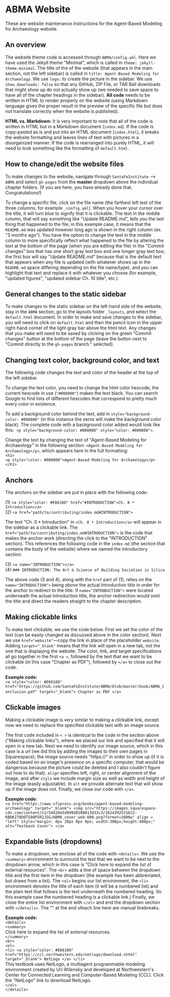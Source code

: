 # ABMA Website 
These are website maintenance instructions for the Agent-Based Modeling for Archaeology website.

## An overview
The website theme code is accessed through `ABMA/config.yml`. Here we have used the Jekyll theme "Minimal", which is called in `theme: jekyll-theme-minimal`. The title of the of the website (that appears in the main section, not the left sidebar) is called in `title: Agent-Based Modeling for Archaeology`. We use `logo:` to create the picture in the sidebar. We use `show_downloads: false` so that any GitHub, ZIP File, or TAR Ball downloads that might show up do not actually show up (we needed to save space to have all of the chapter headings in the sidebar). **All code** needs to be written in HTML to render properly on the website (using Markdown language gives the proper result in the preview of the specific file but does not translate correctly when the website is published).

**HTML vs. Markdown:** It is very important to note that all of the code is written in HTML but in a Markdown document (`index.md`). If the code is copy-pasted as is and put into an HTML document (`index.html`), it breaks the website formatting and leaves lines of text with pictures in a disorganized manner. If the code is rearranged into purely HTML, it will need to look something like the formatting of `default.html`.

## How to change/edit the website files
To make changes to the website, navigate through `SantaFeInstitute` --> `ABMA` and select `gh-pages` from the **master** dropdown above the individual chapter folders. (If you are here, you have already done that. Congratulations!)

To change a specific file, click on the file name (the farthest left text of the three columns, for example `_config.yml`). When you hover your cursor over the title, it will turn blue to signify that it is clickable. The text in the middle column, that will say something like "Update README.md", tells you the last thing that happened to the file; in this example case, it means that the `README.md` was updated however long ago is shown in the right column (ex. "3 months ago"). You have the option to change the text in the middle column to more specifically reflect what happened to the file by altering the text at the bottom of the page (when you are editing the file) in the "Commit changes" box that has one short gray text box and one longer gray text box; the first box will say "Update README.md" because that is the default text that appears when any file is updated (with whatever shows up in the `README.md` space differing depending on the file name/type), and you can highlight that text and replace it with whatever you choose (for example, "updated figures", "updated sidebar Ch. 10 title", etc.).

## General changes to the static sidebar
To make changes to the static sidebar on the left-hand side of the website, stay in the `ABMA` section, go to the layouts folder `_layouts`, and select the `default.html` document. In order to make and save changes to the sidebar, you will need to click on `default.html` and then the pencil icon in the upper right-hand corner of the light gray bar above the html text. Any changes that you make will need to be saved by clicking on the green "Commit changes" button at the bottom of the page (leave the button next to "Commit directly to the `gh-pages` branch." selected). 

## Changing text color, background color, and text
The following code changes the text and color of the header at the top of the left sidebar. 

To change the text color, you need to change the html color hexcode; the current hexcode in use (`"#000000"`) makes the text black. You can search Google to find lists of different hexcodes that correspond to pretty much every color in existence. 

To add a background color behind the text, add in `style="background-color: #000000"` (in this instance the zeros will make the background color black). The complete code with a background color added would look like this:` <p style="background-color: #000000" style="color: #000000">`. 

Change the text by changing the text of "Agent-Based Modeling for Archaeology" in the following section: `<Agent-Based Modeling for Archaeology</p>`, which appears here in the full formatting: \
        `<h1>` \
          `<p style="color: #000000">Agent-Based Modeling for Archaeology</p>` \
        `</h1>` 

## Anchors
The anchors on the sidebar are put in place with the following code:

(1)      `<a style="color: #E66100" href="#INTRODUCTION">Ch. 0 • Introduction</a>` \
(2)      `<a href="path/to/contributing/index.md#INTRODUCTION">`
      
The text "Ch. 0 • Introduction" in `>Ch. 0 • Introduction</a>` will appear in the sidebar as a clickable link. The `href="path/to/contributing/index.md#INTRODUCTION">` is the code that makes the anchor work (directing the click to the "INTRODUCTION" section). This references the following code in the `index.md` (the section that contains the body of the website) where we named the introductory section:
  
(3)      `<a name="INTRODUCTION"></a>` \
(4)      `### INTRODUCTION: The Art & Science of Building Societies in Silico`

The above code (3 and 4), along with the `href` part of (1), relies on the `name="INTRODUCTION">` being *above* the actual Introduction title in order for the anchor to redirect to the title. If `name="INTRODUCTION">` were located underneath the actual Introduction title, the anchor redirection would omit the title and direct the readers straight to the chapter description. 

## Making clickable links
To make text clickable, we use the code below. First we set the color of the text (can be easily changed as discussed above in the color section). Next we use `href="website"`—copy the link in place of the placeholder `website`. Adding `target="_blank"` means that the link will open in a new tab, not the one that is displaying the website. The color, link, and target specifications all go together in the first `<a >`, followed by the text that we want to be clickable (in this case "Chapter as PDF"), followed by `</a>` to close out the code.

**Example code:** \
`<a style="color: #E66100" href="https://github.com/SantaFeInstitute/ABMA/blob/master/book/ABMA_Conclusion.pdf" target="_blank"> Chapter as PDF </a>`  

## Clickable images
Making a clickable image is very similar to making a clickable link, except now we need to replace the specified clickable text with an image source. 

The first code included in `< >` is identical to the code in the section above ("Making clickable links"), where we placed our link and specified that it will open in a new tab. Next we need to identify our image source, which in this case is a url (we did this by adding the images to their own pages in Squarespace); the image source needs "https://" in order to show up (if it is coded based on an image's presence on a specific computer, that would be dangerous because the picture could be deleted and I also couldn't figure out how to do that). `align` specifies left, right, or center alignment of the image, and after `style` we include margin size as well as width and height of the image (easily adjustable). In `alt` we provide alternate text that will show up if the image does not. Finally, we close our code with `</a>`.

**Example code:** \
`<a href="https://www.sfipress.org/books/agent-based-modeling-archaeology" target="_blank"> <img src="https://images.squarespace-cdn.com/content/v1/5d420e5d999d0200013d33c3/1624392531622-KBOK27QOQTS8OP5R2JSG/ABMA_cover_web-600.png?format=1000w" align = "left" style="margin: 0px 20px 0px 0px; width:300px;height:400px;" alt="Textbook Cover"> </a>`

## Expandable lists (dropdowns)
To make a dropdown, we enclose all of the code with `<details>`. We use the `<summary>` environment to surround the text that we want to be next to the dropdown arrow, which in this case is "Click here to expand the list of external resources". The `<br>` adds a line of space between the dropdown title and the first item in the dropdown (the example has been abbreviated, but draws from a list). The `<ol>` begins our list environment, the `<li>` environment denotes the title of each item (it will be a numbered list) and the plain text that follows is the text underneath the numbered heading. (In this example case the numbered heading is a clickable link.) Finally, we close the entire list environment with `</ol>` and end the dropdown section with `</details>`. The "\" at the end ofeach line here are manual linebreaks.

**Example code:** \
`<details>` \
`<summary>` \
Click here to expand the list of external resources. \
`</summary>` \
 `<br>` \
 `<ol>` \
  `<li> <a style="color: #E66100" href="https://ccl.northwestern.edu/netlogo/download.shtml" target="_blank"> NetLogo </a> </li>` \
  This textbook uses NetLogo, a multiagent programmable modeling environment created by Uri Wilensky and developed at Northwestern's Center for Connected Learning and Computer-Based Modeling (CCL). Click the "NetLogo" link to download NetLogo. \
  `</ol>` \
`</details>`


